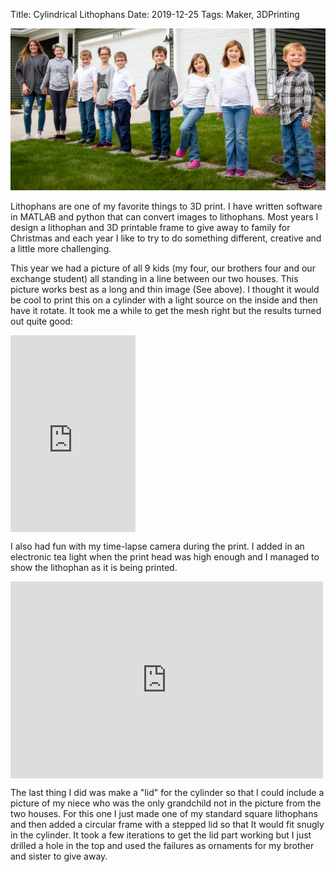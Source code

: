 Title: Cylindrical Lithophans
Date: 2019-12-25
Tags: Maker, 3DPrinting

![2019 Picture of kids](../images/Kids_2019.jpg)

Lithophans are one of my favorite things to 3D print.  I have written software in MATLAB and python that can convert images to lithophans. Most years I design a lithophan and 3D printable frame to give away to family for Christmas and each year I like to try to do something different, creative and a little more challenging.  

This year we had a picture of all 9 kids (my four, our brothers four and our exchange student) all standing in a line between our two houses.  This picture works best as a long and thin image (See above).  I thought it would be cool to print this on a cylinder with a light source on the inside and then have it rotate.  It took me a while to get the mesh right but the results turned out quite good:

<iframe width="200" height="315" align="center" src="https://www.youtube.com/embed/4I3ItcZOAjM" frameborder="0" allow="accelerometer; autoplay; encrypted-media; gyroscope; picture-in-picture" allowfullscreen></iframe>

I also had fun with my time-lapse camera during the print.  I added in an electronic tea light when the print head was high enough and I managed to show the lithophan as it is being printed.


<iframe width="500" height="315" align="center" src="https://www.youtube.com/embed/-h8pF6psdp4?start=1" frameborder="0" allow="accelerometer; autoplay; encrypted-media; gyroscope; picture-in-picture" allowfullscreen></iframe>


The last thing I did was make a "lid" for the cylinder so that I could include a picture of my niece who was the only grandchild not in the picture from the two houses.  For this one I just made one of my standard square lithophans and then added a circular frame with a stepped lid so that It would fit snugly in the cylinder. It took a few iterations to get the lid part working but I just drilled a hole in the top and used the failures as ornaments for my brother and sister to give away.
